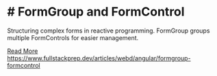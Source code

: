 # # FormGroup and FormControl

Structuring complex forms in reactive programming. FormGroup groups multiple FormControls for easier management.

[Read More](https://www.fullstackprep.dev/articles/webd/angular/formgroup-formcontrol) https://www.fullstackprep.dev/articles/webd/angular/formgroup-formcontrol